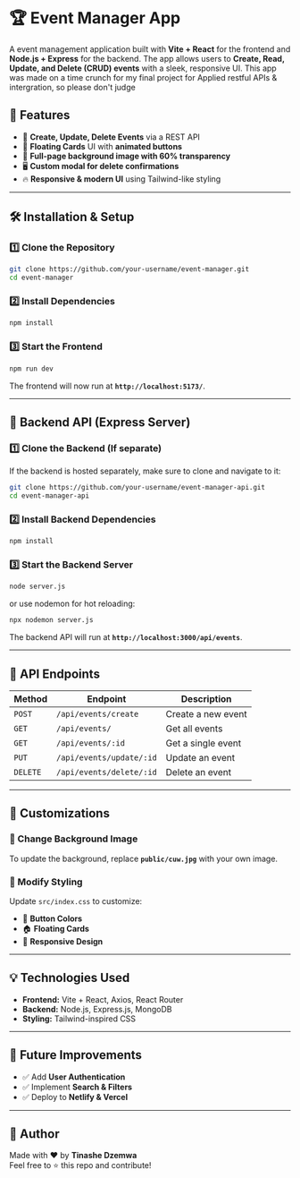 # 🏆 Event Manager App

A event management application built with **Vite + React** for the frontend and **Node.js + Express** for the backend. The app allows users to **Create, Read, Update, and Delete (CRUD) events** with a sleek, responsive UI. This app was made on a time crunch for my final project for Applied restful APIs & intergration, so please don't judge

## 🚀 Features
- 📅 **Create, Update, Delete Events** via a REST API
- 🎨 **Floating Cards** UI with **animated buttons**
- 🌆 **Full-page background image with 60% transparency**
- 🖥 **Custom modal for delete confirmations**
- 🔥 **Responsive & modern UI** using Tailwind-like styling

---

## 🛠 Installation & Setup

### **1️⃣ Clone the Repository**
```sh
git clone https://github.com/your-username/event-manager.git
cd event-manager
```

### **2️⃣ Install Dependencies**
```sh
npm install
```

### **3️⃣ Start the Frontend**
```sh
npm run dev
```
The frontend will now run at **`http://localhost:5173/`**.

---

## 📡 Backend API (Express Server)

### **1️⃣ Clone the Backend (If separate)**
If the backend is hosted separately, make sure to clone and navigate to it:
```sh
git clone https://github.com/your-username/event-manager-api.git
cd event-manager-api
```

### **2️⃣ Install Backend Dependencies**
```sh
npm install
```

### **3️⃣ Start the Backend Server**
```sh
node server.js
```
or use nodemon for hot reloading:
```sh
npx nodemon server.js
```
The backend API will run at **`http://localhost:3000/api/events`**.

---

## 🔗 API Endpoints
| Method | Endpoint | Description |
|--------|----------|-------------|
| `POST` | `/api/events/create` | Create a new event |
| `GET` | `/api/events/` | Get all events |
| `GET` | `/api/events/:id` | Get a single event |
| `PUT` | `/api/events/update/:id` | Update an event |
| `DELETE` | `/api/events/delete/:id` | Delete an event |

---

## 🎨 Customizations

### **📌 Change Background Image**
To update the background, replace **`public/cuw.jpg`** with your own image.

### **📌 Modify Styling**
Update `src/index.css` to customize:
- 🎨 **Button Colors**
- 🏠 **Floating Cards**
- 📱 **Responsive Design**

---

## 💡 Technologies Used
- **Frontend:** Vite + React, Axios, React Router
- **Backend:** Node.js, Express.js, MongoDB
- **Styling:** Tailwind-inspired CSS

---

## 🎯 Future Improvements
- ✅ Add **User Authentication**
- ✅ Implement **Search & Filters**
- ✅ Deploy to **Netlify & Vercel**

---

## 🙌 Author
Made with ❤️ by **Tinashe Dzemwa**  
Feel free to ⭐ this repo and contribute!


